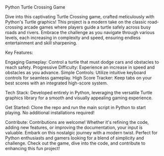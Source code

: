 Python Turtle Crossing Game

Dive into this captivating Turtle Crossing game, crafted meticulously with Python's Turtle graphics! This project is a modern take on the classic road-crossing arcade games where players guide a turtle safely across busy roads and rivers. Embrace the challenge as you navigate through various levels, each increasing in complexity and speed, ensuring endless entertainment and skill sharpening.

Key Features:

Engaging Gameplay: 
Control a turtle that must dodge cars and obstacles to reach safety.
Progressive Difficulty: Experience an increase in speed and obstacles as you advance.
Simple Controls: Utilize intuitive keyboard controls for seamless gameplay.
High Score Tracker: Keep tabs on your best scores with an integrated high-score system.

Tech Stack:
Developed entirely in Python, leveraging the versatile Turtle graphics library for a smooth and visually appealing gaming experience.

Get Started:
Clone the repo and run the main script in Python to start playing. No additional installations required!

Contribute:
Contributions are welcome! Whether it's refining the code, adding new features, or improving the documentation, your input is valuable.
Embark on this nostalgic journey with a modern twist. Perfect for Python enthusiasts and gamers looking for a blend of simplicity and challenge. Check out the game, dive into the code, and contribute to enhancing this fun project!
